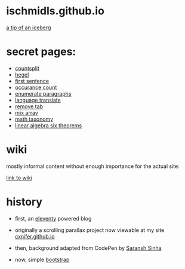 # ischmidls.github.io
[a tip of an iceberg](https://ischmidls.github.io)

# secret pages:


- [countsplit](https://ischmidls.github.io/pages/countsplit/)
- [hegel](https://ischmidls.github.io/pages/hegel/)
- [first sentence](https://ischmidls.github.io/pages/first%20sentence/)
- [occurance count](https://ischmidls.github.io/pages/occurcount/)
- [enumerate paragraphs](https://ischmidls.github.io/pages/countlines/)
- [language translate](https://ischmidls.github.io/pages/translate/)
- [remove tab](https://ischmidls.github.io/pages/tabaway/)
- [mix array](https://ischmidls.github.io/pages/mix/)
- [math taxonomy](https://ischmidls.github.io/pages/mathtax/)
- [linear algebra six theorems](https://ischmidls.github.io/pages/linearsix/)

# wiki

mostly informal content without enough importance for the actual site:

[link to wiki](https://ischmidls.github.io/pages/goorwait/)

# history

- first, an [eleventy](https://11ty.dev) powered blog

- originally a scrolling parallax project now viewable at my site [cxnifer.github.io](cxnifer.github.io)

- then, background adapted from CodePen by [Saransh Sinha](linkedin.com/in/saranshsinha)

- now, simple [bootstrap](https://getbootstrap.com/) 
